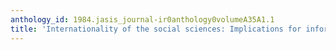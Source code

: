 ```yaml
---
anthology_id: 1984.jasis_journal-ir0anthology0volumeA35A1.1
title: 'Internationality of the social sciences: Implications for information transfer'
---
```

